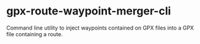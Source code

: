 # gpx-route-waypoint-merger-cli
Command line utility to inject waypoints contained on GPX files into a GPX file containing a route.
